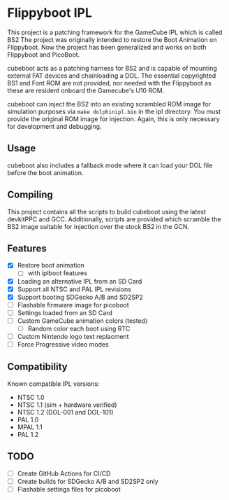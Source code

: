 # Flippyboot IPL

This project is a patching framework for the GameCube IPL which is called BS2
The project was originally intended to restore the Boot Animation on Flippyboot.
Now the project has been generalized and works on both Flippyboot and PicoBoot.

cubeboot acts as a patching harness for BS2 and is capable of mounting external
FAT devices and chainloading a DOL. The essential copyrighted BS1 and Font ROM 
are not provided, nor needed with the Flippyboot as these are resident onboard 
the Gamecube's U10 ROM.

cubeboot can inject the BS2 into an existing scrambled ROM image for simulation
purposes via `make dolphinipl.bin` in the ipl directory. You must provide the
original ROM image for injection. Again, this is only necessary for development 
and debugging.

## Usage

cubeboot also includes a fallback mode where it can load your DOL file before the
boot animation.

## Compiling

This project contains all the scripts to build cubeboot using the latest 
devkitPPC and GCC.  Additionally, scripts are provided which scramble the BS2
image suitable for injection over the stock BS2 in the GCN.

## Features
- [x] Restore boot animation
  - [ ] with iplboot features
- [x] Loading an alternative IPL from an SD Card
- [x] Support all NTSC and PAL IPL revisions
- [x] Support booting SDGecko A/B and SD2SP2
- [ ] Flashable firmware image for picoboot
- [ ] Settings loaded from an SD Card
- [ ] Custom GameCube animation colors (tested)
  - [ ] Random color each boot using RTC
- [ ] Custom Nintendo logo text replacment
- [ ] Force Progressive video modes

## Compatibility

Known compatible IPL versions:
- NTSC 1.0
- NTSC 1.1 (sim + hardware verified)
- NTSC 1.2 (DOL-001 and DOL-101)
- PAL 1.0
- MPAL 1.1
- PAL 1.2

## TODO
- [ ] Create GitHub Actions for CI/CD
- [ ] Create builds for SDGecko A/B and SD2SP2 only
- [ ] Flashable settings files for picoboot
